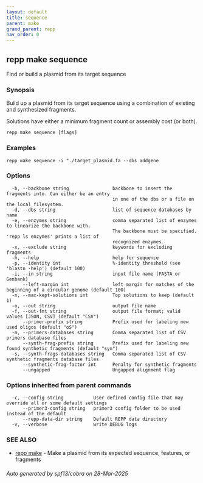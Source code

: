 ```yaml
---
layout: default
title: sequence
parent: make
grand_parent: repp
nav_order: 0
---
```

## repp make sequence

Find or build a plasmid from its target sequence

### Synopsis

Build up a plasmid from its target sequence using a combination of existing and
synthesized fragments.

Solutions have either a minimum fragment count or assembly cost (or both).

```
repp make sequence [flags]
```

### Examples

```
repp make sequence -i "./target_plasmid.fa --dbs addgene
```

### Options

```
  -b, --backbone string                backbone to insert the fragments into. Can either be an entry 
                                       in one of the dbs or a file on the local filesystem.
  -d, --dbs string                     list of sequence databases by name
  -e, --enzymes string                 comma separated list of enzymes to linearize the backbone with.
                                       The backbone must be specified. 'repp ls enzymes' prints a list of
                                       recognized enzymes.
  -x, --exclude string                 keywords for excluding fragments
  -h, --help                           help for sequence
  -p, --identity int                   %-identity threshold (see 'blastn -help') (default 100)
  -i, --in string                      input file name (FASTA or Genbank)
      --left-margin int                left margin for matches of the beginning of a circular genome (default 100)
  -n, --max-kept-solutions int         Top solutions to keep (default 1)
  -o, --out string                     output file name
  -f, --out-fmt string                 output file format; valid values [JSON, CSV] (default "CSV")
      --primer-prefix string           Prefix used for labeling new used oligos (default "oS")
  -m, --primers-databases string       Comma separated list of CSV primers database files
      --synth-frag-prefix string       Prefix used for labeling new found synthetic fragments (default "syn")
  -s, --synth-frags-databases string   Comma separated list of CSV synthetic fragments database files
      --synthetic-frag-factor int      Penalty for synthetic fragments
      --ungapped                       Ungapped alignment flag
```

### Options inherited from parent commands

```
  -c, --config string           User defined config file that may override all or some default settings
      --primer3-config string   primer3 config folder to be used instead of the default
      --repp-data-dir string    Default REPP data directory
  -v, --verbose                 write DEBUG logs
```

### SEE ALSO

* [repp make](repp_make)	 - Make a plasmid from its expected sequence, features, or fragments

###### Auto generated by spf13/cobra on 28-Mar-2025
